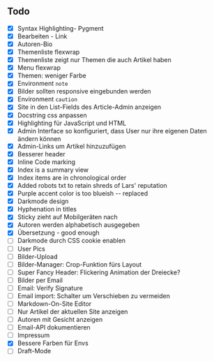Todo
----
 - [x] Syntax Highlighting- Pygment
 - [x] Bearbeiten - Link
 - [x] Autoren-Bio
 - [x] Themenliste flexwrap
 - [x] Themenliste zeigt nur Themen die auch Artikel haben
 - [x] Menu flexwrap
 - [x] Themen: weniger Farbe
 - [x] Environment ```note```
 - [x] Bilder sollten responsive eingebunden werden
 - [x] Environment ```caution```
 - [x] Site in den List-Fields des Article-Admin anzeigen
 - [x] Docstring css anpassen
 - [x] Highlighting für JavaScript und HTML
 - [x] Admin Interface so konfiguriert, dass User nur ihre eigenen Daten ändern können
 - [x] Admin-Links um Artikel hinzuzufügen
 - [x] Besserer header
 - [x] Inline Code marking
 - [x] Index is a summary view
 - [x] Index items are in chronological order
 - [x] Added robots txt to retain shreds of Lars' reputation
 - [x] Purple accent color is too  blueish -- replaced
 - [x] Darkmode design
 - [x] Hyphenation in titles
 - [x] Sticky zieht auf Mobilgeräten nach
 - [x] Autoren werden alphabetisch ausgegeben
 - [x] Übersetzung - good enough
 - [ ] Darkmode durch CSS cookie enablen
 - [ ] User Pics
 - [ ] Bilder-Upload
 - [ ] Bilder-Manager: Crop-Funktion fürs Layout
 - [ ] Super Fancy Header: Flickering Animation der Dreiecke?
 - [ ] Bilder per Email
 - [ ] Email: Verify Signature
 - [ ] Email import: Schalter um Verschieben zu vermeiden
 - [ ] Markdown-On-Site Editor
 - [ ] Nur Artikel der aktuellen Site anzeigen
 - [ ] Autoren mit Gesicht anzeigen
 - [ ] Email-API dokumentieren
 - [ ] Impressum
 - [x] Bessere Farben für Envs
 - [ ] Draft-Mode
